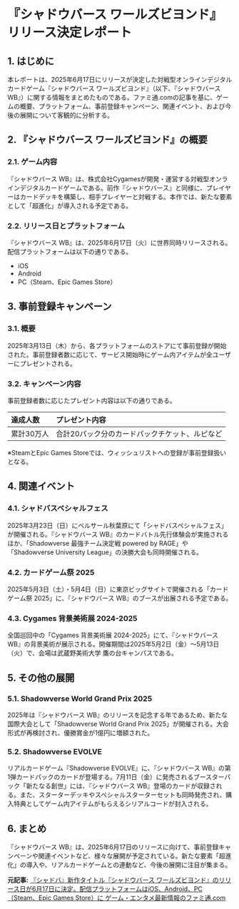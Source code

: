 # 『シャドウバース ワールズビヨンド』リリース決定レポート

## 1. はじめに

本レポートは、2025年6月17日にリリースが決定した対戦型オンラインデジタルカードゲーム『シャドウバース ワールズビヨンド』（以下、『シャドウバース WB』）に関する情報をまとめたものである。ファミ通.comの記事を基に、ゲームの概要、プラットフォーム、事前登録キャンペーン、関連イベント、および今後の展開について客観的に分析する。

## 2. 『シャドウバース ワールズビヨンド』の概要

### 2.1. ゲーム内容

『シャドウバース WB』は、株式会社Cygamesが開発・運営する対戦型オンラインデジタルカードゲームである。前作『シャドウバース』と同様に、プレイヤーはカードデッキを構築し、相手プレイヤーと対戦する。本作では、新たな要素として「超進化」が導入される予定である。

### 2.2. リリース日とプラットフォーム

『シャドウバース WB』は、2025年6月17日（火）に世界同時リリースされる。配信プラットフォームは以下の通りである。

* iOS
* Android
* PC（Steam、Epic Games Store）

## 3. 事前登録キャンペーン

### 3.1. 概要

2025年3月13日（木）から、各プラットフォームのストアにて事前登録が開始された。事前登録者数に応じて、サービス開始時にゲーム内アイテムが全ユーザーにプレゼントされる。

### 3.2. キャンペーン内容

事前登録者数に応じたプレゼント内容は以下の通りである。

| 達成人数 | プレゼント内容 |
| :------- | :-------------------------------------------- |
| 累計30万人 | 合計20パック分のカードパックチケット、ルピなど |

※SteamとEpic Games Storeでは、ウィッシュリストへの登録が事前登録扱いとなる。

## 4. 関連イベント

### 4.1. シャドバスペシャルフェス

2025年3月23日（日）にベルサール秋葉原にて「シャドバスペシャルフェス」が開催される。『シャドウバース WB』のカードバトル先行体験会が実施されるほか、「Shadowverse 最強チーム決定戦 powered by RAGE」や「Shadowverse University League」の決勝大会も同時開催される。

### 4.2. カードゲーム祭 2025

2025年5月3日（土）・5月4日（日）に東京ビッグサイトで開催される「カードゲーム祭 2025」に、『シャドウバース WB』のブースが出展される予定である。

### 4.3. Cygames 背景美術展 2024-2025

全国巡回中の「Cygames 背景美術展 2024-2025」にて、『シャドウバース WB』の背景美術が展示される。開催期間は2025年5月2日（金）～5月13日（火）で、会場は武蔵野美術大学 鷹の台キャンパスである。

## 5. その他の展開

### 5.1. Shadowverse World Grand Prix 2025

2025年は『シャドウバース WB』のリリースを記念する年であるため、新たな国際大会として「Shadowverse World Grand Prix 2025」が開催される。大会形式が再検討され、優勝賞金が1億円に増額された。

### 5.2. Shadowverse EVOLVE

リアルカードゲーム『Shadowverse EVOLVE』に、『シャドウバース WB』の第1弾カードパックのカードが登場する。7月11日（金）に発売されるブースターパック「新たなる創世」には、『シャドウバース WB』登場のカードが収録される。また、スターターデッキやスペシャルスターターセットも同時発売され、購入特典としてゲーム内アイテムがもらえるシリアルコードが封入される。

## 6. まとめ

『シャドウバース WB』は、2025年6月17日のリリースに向けて、事前登録キャンペーンや関連イベントなど、様々な展開が予定されている。新たな要素「超進化」の導入や、リアルカードゲームとの連動など、今後の展開に注目が集まる。


**元記事:** [『シャドバ』新作タイトル『シャドウバース ワールズビヨンド』のリリース日が6月17日に決定。配信プラットフォームはiOS、Android、PC（Steam、Epic Games Store）に ゲーム・エンタメ最新情報のファミ通.com](https://www.famitsu.com/article/202503/36478)